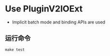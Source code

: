 # Use PluginV2IOExt

+ Implicit batch mode and binding APIs are used

## 运行命令  

```shell
make test
```
